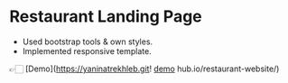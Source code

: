 # Restaurant Landing Page

- Used bootstrap tools & own styles.
- Implemented responsive template.

👉🏻 [Demo](https://yaninatrekhleb.git!
[demo](https://github.com/user-attachments/assets/2b8fa48c-225d-46dd-a35c-8f4836789be3)
hub.io/restaurant-website/)
